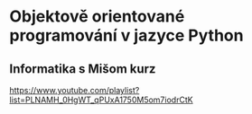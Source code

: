 # Objektově orientované programování v jazyce Python
## Informatika s Mišom kurz 
https://www.youtube.com/playlist?list=PLNAMH_0HgWT_qPUxA1750M5om7iodrCtK
